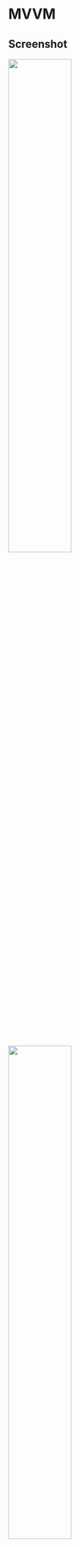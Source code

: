 # MVVM

## Screenshot

<img src="https://i.imgur.com/SbPV9eW.jpg" width="50%">

<img src="https://i.imgur.com/qWJwxHS.jpg" width="50%">
